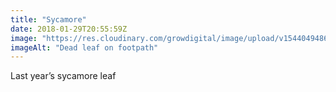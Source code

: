 ```yaml
---
title: "Sycamore"
date: 2018-01-29T20:55:59Z
image: "https://res.cloudinary.com/growdigital/image/upload/v1544049486/sycamore-leaf-39970471121.jpg"
imageAlt: "Dead leaf on footpath"
---
```


Last year’s sycamore leaf
